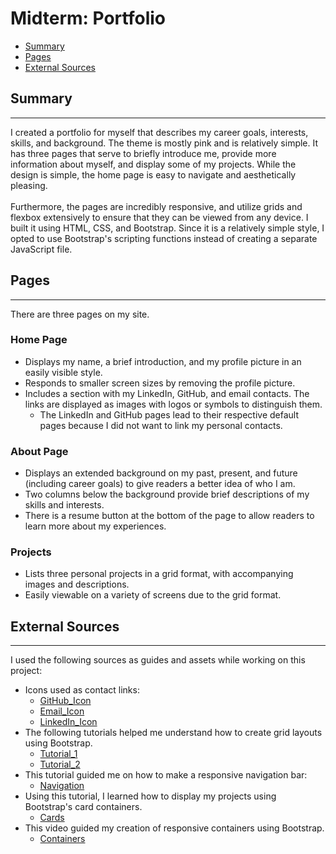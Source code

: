 # Midterm: Portfolio <!-- omit in toc -->

- [Summary](#summary)
- [Pages](#pages)
- [External Sources](#external-sources)

## Summary
<hr>
I created a portfolio for myself that describes my career goals, interests, skills, and background. The theme is mostly pink and is relatively simple. It has three pages that serve to briefly introduce me, provide more information about myself, and display some of my projects. While the design is simple, the home page is easy to navigate and aesthetically pleasing. <br/>
<br/>
Furthermore, the pages are incredibly responsive, and utilize grids and flexbox extensively to ensure that they can be viewed from any device. I built it using HTML, CSS, and Bootstrap. Since it is a relatively simple style, I opted to use Bootstrap's scripting functions instead of creating a separate JavaScript file.

## Pages
<hr>
There are three pages on my site.

### Home Page

- Displays my name, a brief introduction, and my profile picture in an easily visible style.
- Responds to smaller screen sizes by removing the profile picture.
- Includes a section with my LinkedIn, GitHub, and email contacts. The links are displayed as images with logos or symbols to distinguish them.
    - The LinkedIn and GitHub pages lead to their respective default pages because I did not want to link my personal contacts.

### About Page

- Displays an extended background on my past, present, and future (including career goals) to give readers a better idea of who I am.
- Two columns below the background provide brief descriptions of my skills and interests.
- There is a resume button at the bottom of the page to allow readers to learn more about my experiences.

### Projects
- Lists three personal projects in a grid format, with accompanying images and descriptions.
- Easily viewable on a variety of screens due to the grid format.

## External Sources
<hr>

I used the following sources as guides and assets while working on this project:

- Icons used as contact links:
    - [GitHub_Icon](https://en.m.wikipedia.org/wiki/File:Octicons-mark-github.svg)
    - [Email_Icon](https://www.flaticon.com/free-icon/email_542638)
    - [LinkedIn_Icon](https://www.flaticon.com/free-icon/linkedin_174857)
- The following tutorials helped me understand how to create grid layouts using Bootstrap.
    - [Tutorial_1](https://www.youtube.com/watch?v=irfbn103AzE)
    - [Tutorial_2](https://www.youtube.com/watch?v=yCCIztB-S_k)
- This tutorial guided me on how to make a responsive navigation bar:
    - [Navigation](https://www.youtube.com/watch?v=7AT1X9Z41sA)
- Using this tutorial, I learned how to display my projects using Bootstrap's card containers.
    - [Cards](https://www.youtube.com/watch?v=NRoET8-8cbw)
- This video guided my creation of responsive containers using Bootstrap.
    - [Containers](https://www.youtube.com/watch?v=Y6q8R-9y6a0)